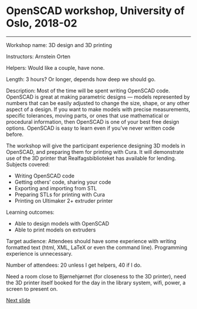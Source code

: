 # OpenSCAD workshop, University of Oslo, 2018-02
---
Workshop name: 3D design and 3D printing

Instructors: Arnstein Orten

Helpers: Would like a couple, have none.

Length: 3 hours? Or longer, depends how deep we should go.

Description: Most of the time will be spent writing OpenSCAD code. OpenSCAD is great at making parametric designs — models represented by numbers that can be easily adjusted to change the size,
shape, or any other aspect of a design. If you want to make models with precise measurements, specific tolerances, moving parts, or ones that use mathematical or procedural information, then
OpenSCAD is one of your best free design options. OpenSCAD is easy to learn even if you’ve never written code before.

The workshop will give the participant experience designing 3D models in OpenSCAD, and preparing them for printing with Cura. It will demonstrate use of the 3D printer that Realfagsbiblioteket has
available for lending.
Subjects covered:
- Writing OpenSCAD code
- Getting others’ code, sharing your code
- Exporting and importing from STL
- Preparing STLs for printing with Cura
- Printing on Ultimaker 2+ extruder printer

Learning outcomes:
- Able to design models with OpenSCAD
- Able to print models on extruders

Target audience: Attendees should have some experience with writing formatted text (html, XML, LaTeX or even the command line). Programming experience is unnecessary.  

Number of attendees: 20 unless I get helpers, 40 if I do.  

Need a room close to Bjørnehjørnet (for closeness to the 3D printer), need the 3D printer itself booked for the day in the library system, wifi, power, a screen to present on.


[Next slide](01-intro.md)

